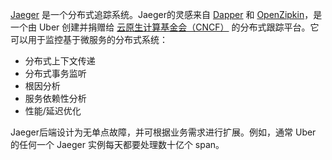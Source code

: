 [Jaeger](https://www.jaegertracing.io/) 是一个分布式追踪系统。Jaeger的灵感来自 [Dapper](https://research.google.com/pubs/pub36356.html) 和 [OpenZipkin](https://zipkin.io/)，是一个由 Uber 创建并捐赠给 [云原生计算基金会（CNCF）](https://cncf.io/) 的分布式跟踪平台。它可以用于监控基于微服务的分布式系统：

- 分布式上下文传递
- 分布式事务监听
- 根因分析
- 服务依赖性分析
- 性能/延迟优化

Jaeger后端设计为无单点故障，并可根据业务需求进行扩展。例如，通常 Uber 的任何一个 Jaeger 实例每天都要处理数十亿个 span。